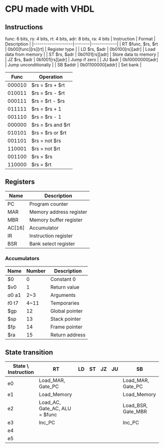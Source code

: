 # CPU made with VHDL
## Instructions
func: 6 bits, rs: 4 bits, rt: 4 bits, adr: 8 bits, ra: 4 bits
| Instruction        | Format | Description |
|--------------------|--------|-------------|
| RT $func, $rs, $rt | 0b00[func][rs][rt] | Register type |
| LD $rs, $adr       | 0b0100[rs][adr] | Load data from memory |
| ST $rs, $adr       | 0b0101[rs][adr] | Store data to memory |
| JZ $rs, $adr       | 0b1001[rs][adr] | Jump if zero |
| JU $adr            | 0b10000000[adr] | Jump unconditionally |
| SB $addr           | 0b01100000[addr] | Set bank |

| Func        | Operation |
|-------------|----------|
| 000010      | $rs = $rs + $rt |
| 010011      | $rs = $rs - $rt |
| 000111      | $rs = $rt - $rs |
| 011111      | $rs = $rs + 1   |
| 001110      | $rs = $rs - 1   |
| 000000      | $rs = $rs and $rt |
| 010101      | $rs = $rs or $rt |
| 001101      | $rs = not $rs |
| 110001      | $rs = not $rt |
| 001100      | $rs = $rs       |
| 110000      | $rs = $rt |

## Registers
| Name | Description |
|------|-------------|
| PC   | Program counter |
| MAR  | Memory address register |
| MBR  | Memory buffer register |
| AC[16]   | Accumulator |
| IR   | Instruction register |
| BSR  | Bank select register |

### Accumulators
| Name    | Number | Description |
|---------|--------|-------------|
| $0      | 0      | Constant 0  |
| $v0     | 1      | Return value |
| $a0~$a1 | 2~3    | Arguments   |
| $t0~$t7 | 4~11   | Temporaries |
| $gp     | 12     | Global pointer |
| $sp     | 13     | Stack pointer  |
| $fp     | 14     | Frame pointer  |
| $ra     | 15     | Return address |

## State transition
| State \ Instruction | RT                      | LD         | ST | JZ | JU | SB |
|---------------------|-------------------------|------------|----|----|----|----|
| e0                  | Load_MAR, Gate_PC       |            |    |    |    | Load_MAR, Gate_PC |
| e1                  | Load_Memory             |            |    |    |    | Load_Memory |
| e2                  | Load_AC, Gate_AC, ALU = $func |      |    |    |    | Load_BSR, Gate_MBR |
| e3                  | Inc_PC                  |            |    |    |    | Inc_PC |
| e4                  |                         |            |    |    |    |
| e5                  |                         |            |    |    |    |

